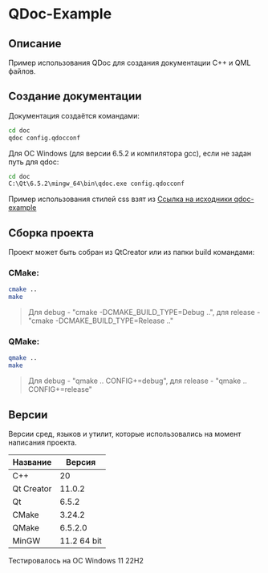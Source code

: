 # QDoc-Example

## Описание

Пример использования QDoc для создания документации C++ и QML файлов.

## Создание документации

Документация создаётся командами:
```bash
cd doc
qdoc config.qdocconf
```

Для ОС Windows (для версии 6.5.2 и компилятора gcc), если не задан путь для qdoc:
```bash
cd doc
C:\Qt\6.5.2\mingw_64\bin\qdoc.exe config.qdocconf
```

Пример использования стилей css взят из [Ссылка на исходники qdoc-example](https://github.com/retifrav/qdoc-example "qdoc-example")

## Сборка проекта

Проект может быть собран из QtCreator или из папки build командами:

### CMake:

```bash
cmake ..
make
```
> Для debug - "cmake -DCMAKE_BUILD_TYPE=Debug ..", для release - "cmake -DCMAKE_BUILD_TYPE=Release .."

### QMake:

```bash
qmake ..
make
```
> Для debug - "qmake .. CONFIG+=debug", для release - "qmake .. CONFIG+=release"

## Версии

Версии сред, языков и утилит, которые использовались на момент написания проекта.

| Название   | Версия               |
| -----------|----------------------|
| C++        | 20                   |
| Qt Creator | 11.0.2               |
| Qt         | 6.5.2                |
| CMake      | 3.24.2               |
| QMake      | 6.5.2.0              |
| MinGW      | 11.2 64 bit          |

Тестировалось на ОС Windows 11 22H2